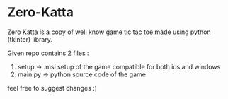 # Zero-Katta

Zero Katta is a copy of well know game tic tac toe made using python (tkinter) library.

Given repo contains 2 files :

1. setup -> .msi setup of the game compatible for both ios and windows
2. main.py -> python source code of the game 

feel free to suggest changes :)
